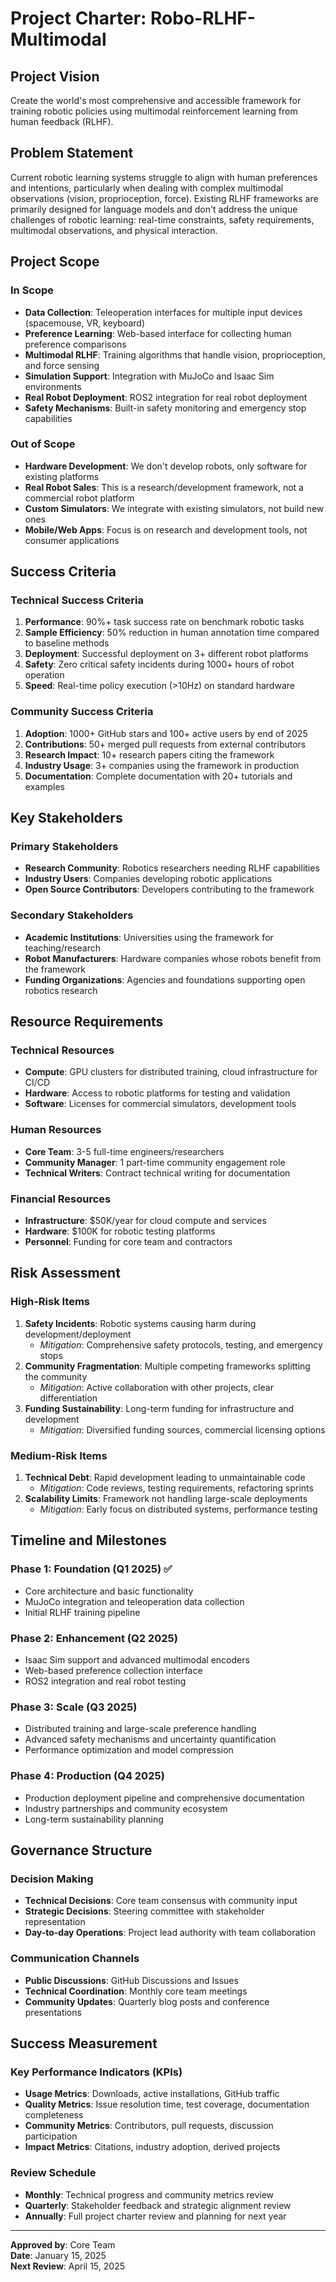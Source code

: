 # Project Charter: Robo-RLHF-Multimodal

## Project Vision
Create the world's most comprehensive and accessible framework for training robotic policies using multimodal reinforcement learning from human feedback (RLHF).

## Problem Statement
Current robotic learning systems struggle to align with human preferences and intentions, particularly when dealing with complex multimodal observations (vision, proprioception, force). Existing RLHF frameworks are primarily designed for language models and don't address the unique challenges of robotic learning: real-time constraints, safety requirements, multimodal observations, and physical interaction.

## Project Scope

### In Scope
- **Data Collection**: Teleoperation interfaces for multiple input devices (spacemouse, VR, keyboard)
- **Preference Learning**: Web-based interface for collecting human preference comparisons
- **Multimodal RLHF**: Training algorithms that handle vision, proprioception, and force sensing
- **Simulation Support**: Integration with MuJoCo and Isaac Sim environments
- **Real Robot Deployment**: ROS2 integration for real robot deployment
- **Safety Mechanisms**: Built-in safety monitoring and emergency stop capabilities

### Out of Scope
- **Hardware Development**: We don't develop robots, only software for existing platforms  
- **Real Robot Sales**: This is a research/development framework, not a commercial robot platform
- **Custom Simulators**: We integrate with existing simulators, not build new ones
- **Mobile/Web Apps**: Focus is on research and development tools, not consumer applications

## Success Criteria

### Technical Success Criteria
1. **Performance**: 90%+ task success rate on benchmark robotic tasks
2. **Sample Efficiency**: 50% reduction in human annotation time compared to baseline methods
3. **Deployment**: Successful deployment on 3+ different robot platforms
4. **Safety**: Zero critical safety incidents during 1000+ hours of robot operation
5. **Speed**: Real-time policy execution (>10Hz) on standard hardware

### Community Success Criteria
1. **Adoption**: 1000+ GitHub stars and 100+ active users by end of 2025
2. **Contributions**: 50+ merged pull requests from external contributors
3. **Research Impact**: 10+ research papers citing the framework
4. **Industry Usage**: 3+ companies using the framework in production
5. **Documentation**: Complete documentation with 20+ tutorials and examples

## Key Stakeholders

### Primary Stakeholders
- **Research Community**: Robotics researchers needing RLHF capabilities
- **Industry Users**: Companies developing robotic applications
- **Open Source Contributors**: Developers contributing to the framework

### Secondary Stakeholders  
- **Academic Institutions**: Universities using the framework for teaching/research
- **Robot Manufacturers**: Hardware companies whose robots benefit from the framework
- **Funding Organizations**: Agencies and foundations supporting open robotics research

## Resource Requirements

### Technical Resources
- **Compute**: GPU clusters for distributed training, cloud infrastructure for CI/CD
- **Hardware**: Access to robotic platforms for testing and validation
- **Software**: Licenses for commercial simulators, development tools

### Human Resources
- **Core Team**: 3-5 full-time engineers/researchers
- **Community Manager**: 1 part-time community engagement role  
- **Technical Writers**: Contract technical writing for documentation

### Financial Resources
- **Infrastructure**: $50K/year for cloud compute and services
- **Hardware**: $100K for robotic testing platforms
- **Personnel**: Funding for core team and contractors

## Risk Assessment

### High-Risk Items
1. **Safety Incidents**: Robotic systems causing harm during development/deployment
   - *Mitigation*: Comprehensive safety protocols, testing, and emergency stops
2. **Community Fragmentation**: Multiple competing frameworks splitting the community
   - *Mitigation*: Active collaboration with other projects, clear differentiation
3. **Funding Sustainability**: Long-term funding for infrastructure and development
   - *Mitigation*: Diversified funding sources, commercial licensing options

### Medium-Risk Items
1. **Technical Debt**: Rapid development leading to unmaintainable code
   - *Mitigation*: Code reviews, testing requirements, refactoring sprints
2. **Scalability Limits**: Framework not handling large-scale deployments
   - *Mitigation*: Early focus on distributed systems, performance testing

## Timeline and Milestones

### Phase 1: Foundation (Q1 2025) ✅
- Core architecture and basic functionality
- MuJoCo integration and teleoperation data collection
- Initial RLHF training pipeline

### Phase 2: Enhancement (Q2 2025)
- Isaac Sim support and advanced multimodal encoders
- Web-based preference collection interface
- ROS2 integration and real robot testing

### Phase 3: Scale (Q3 2025)  
- Distributed training and large-scale preference handling
- Advanced safety mechanisms and uncertainty quantification
- Performance optimization and model compression

### Phase 4: Production (Q4 2025)
- Production deployment pipeline and comprehensive documentation
- Industry partnerships and community ecosystem
- Long-term sustainability planning

## Governance Structure

### Decision Making
- **Technical Decisions**: Core team consensus with community input
- **Strategic Decisions**: Steering committee with stakeholder representation
- **Day-to-day Operations**: Project lead authority with team collaboration

### Communication Channels
- **Public Discussions**: GitHub Discussions and Issues
- **Technical Coordination**: Monthly core team meetings
- **Community Updates**: Quarterly blog posts and conference presentations

## Success Measurement

### Key Performance Indicators (KPIs)
- **Usage Metrics**: Downloads, active installations, GitHub traffic
- **Quality Metrics**: Issue resolution time, test coverage, documentation completeness  
- **Community Metrics**: Contributors, pull requests, discussion participation
- **Impact Metrics**: Citations, industry adoption, derived projects

### Review Schedule
- **Monthly**: Technical progress and community metrics review
- **Quarterly**: Stakeholder feedback and strategic alignment review
- **Annually**: Full project charter review and planning for next year

---

**Approved by**: Core Team  
**Date**: January 15, 2025  
**Next Review**: April 15, 2025